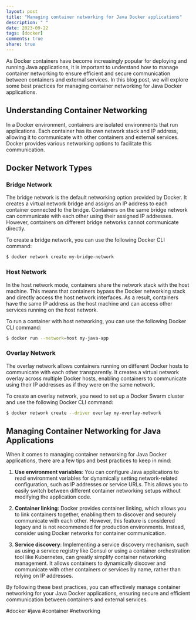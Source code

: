 ```yaml
---
layout: post
title: "Managing container networking for Java Docker applications"
description: " "
date: 2023-09-22
tags: [docker]
comments: true
share: true
---
```


As Docker containers have become increasingly popular for deploying and running Java applications, it is important to understand how to manage container networking to ensure efficient and secure communication between containers and external services. In this blog post, we will explore some best practices for managing container networking for Java Docker applications.

## Understanding Container Networking

In a Docker environment, containers are isolated environments that run applications. Each container has its own network stack and IP address, allowing it to communicate with other containers and external services. Docker provides various networking options to facilitate this communication.

## Docker Network Types

### Bridge Network

The bridge network is the default networking option provided by Docker. It creates a virtual network bridge and assigns an IP address to each container connected to the bridge. Containers on the same bridge network can communicate with each other using their assigned IP addresses. However, containers on different bridge networks cannot communicate directly.

To create a bridge network, you can use the following Docker CLI command:
```bash
$ docker network create my-bridge-network
```

### Host Network

In the host network mode, containers share the network stack with the host machine. This means that containers bypass the Docker networking stack and directly access the host network interfaces. As a result, containers have the same IP address as the host machine and can access other services running on the host network.

To run a container with host networking, you can use the following Docker CLI command:
```bash
$ docker run --network=host my-java-app
```

### Overlay Network

The overlay network allows containers running on different Docker hosts to communicate with each other transparently. It creates a virtual network overlay across multiple Docker hosts, enabling containers to communicate using their IP addresses as if they were on the same network.

To create an overlay network, you need to set up a Docker Swarm cluster and use the following Docker CLI command:
```bash
$ docker network create --driver overlay my-overlay-network
```

## Managing Container Networking for Java Applications

When it comes to managing container networking for Java Docker applications, there are a few tips and best practices to keep in mind:

1. **Use environment variables**: You can configure Java applications to read environment variables for dynamically setting network-related configuration, such as IP addresses or service URLs. This allows you to easily switch between different container networking setups without modifying the application code.

2. **Container linking**: Docker provides container linking, which allows you to link containers together, enabling them to discover and securely communicate with each other. However, this feature is considered legacy and is not recommended for production environments. Instead, consider using Docker networks for container communication.

3. **Service discovery**: Implementing a service discovery mechanism, such as using a service registry like Consul or using a container orchestration tool like Kubernetes, can greatly simplify container networking management. It allows containers to dynamically discover and communicate with other containers or services by name, rather than relying on IP addresses.

By following these best practices, you can effectively manage container networking for your Java Docker applications, ensuring secure and efficient communication between containers and external services.

#docker #java #container #networking